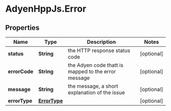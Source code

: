 # AdyenHppJs.Error

## Properties
Name | Type | Description | Notes
------------ | ------------- | ------------- | -------------
**status** | **String** | the HTTP response status code | [optional] 
**errorCode** | **String** | the Adyen code thatt is mapped to the error message | [optional] 
**message** | **String** | the message, a short explanation of the issue | [optional] 
**errorType** | [**ErrorType**](ErrorType.md) |  | [optional] 



